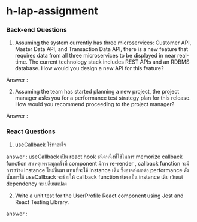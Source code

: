 # h-lap-assignment

### Back-end Questions

1. Assuming the system currently has three microservices: Customer API, Master Data API,
   and Transaction Data API, there is a new feature that requires data from all three
   microservices to be displayed in near real-time. The current technology stack includes
   REST APIs and an RDBMS database. How would you design a new API for this feature?

Answer :

2. Assuming the team has started planning a new project, the project manager asks you for a
   performance test strategy plan for this release. How would you recommend proceeding to
   the project manager?

Answer :

### React Questions

1. useCallback ใช้ทําอะไร

answer : useCallback เป็น react hook ชนิดหนึ่งที่ใช้ในการ memorize callback function สาเหตุเพราะทุกครั้งที่ component มีการ re-render , callback function จะมีการสร้าง instance ใหม่ขึ้นมา เเทนที่จะใช้ instance เดิม ซึ่งอาจส่งผลต่อ performance ดังนั้นการใช้ useCallback จะช่วยให้ callback function ยังคงเป็น instance เดิม เว้นแต่ dependency จะเปลี่ยนเเปลง

2. Write a unit test for the UserProfile React component using Jest and React Testing
   Library.

answer :
